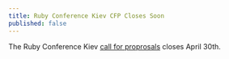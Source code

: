 ```yaml
---
title: Ruby Conference Kiev CFP Closes Soon
published: false
---
```


The Ruby Conference Kiev [call for proprosals][cfp] closes April 30th.

[cfp]: LINK
